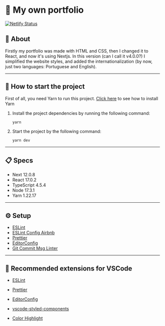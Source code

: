 # 🚀 My own portfolio
[![Netlify Status](https://api.netlify.com/api/v1/badges/d7aff8f9-2791-4ea4-882d-69f2bfcde0f2/deploy-status)](https://app.netlify.com/sites/luanpanno-portfolio/deploys)

## 👋 About

Firstly my portfolio was made with HTML and CSS, then I changed it to React, and now it's using Nextjs. In this version (can I call it v4.0.0?) I simplified the website styles, and added the internationalization (by now, just two languages: Portuguese and English).

<hr />

## 🔧 How to start the project

First of all, you need Yarn to run this project. [Click here](https://classic.yarnpkg.com/en/docs/install#debian-stable) to see how to install Yarn

1.  Install the project dependencies by running the following command:

        yarn

2.  Start the project by the following command:

        yarn dev

<hr />

## 📋 Specs

- Next 12.0.8
- React 17.0.2
- TypeScript 4.5.4
- Node 17.3.1
- Yarn 1.22.17

<hr />

## ⚙️ Setup

- [ESLint](https://eslint.org/)
- [ESLint Config Airbnb](https://github.com/airbnb/javascript)
- [Prettier](https://prettier.io/)
- [EditorConfig](https://editorconfig.org/)
- [Git Commit Msg Linter](https://github.com/legend80s/commit-msg-linter#readme)

<hr />

## 📝︎ Recommended extensions for VSCode

- [ESLint](https://marketplace.visualstudio.com/items?itemName=dbaeumer.vscode-eslint)

- [Prettier](https://marketplace.visualstudio.com/items?itemName=esbenp.prettier-vscode)

- [EditorConfig](https://marketplace.visualstudio.com/items?itemName=EditorConfig.EditorConfig)

- [vscode-styled-components](https://marketplace.visualstudio.com/items?itemName=jpoissonnier.vscode-styled-components)

- [Color Highlight](https://marketplace.visualstudio.com/items?itemName=naumovs.color-highlight)
